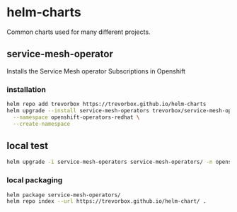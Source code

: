# helm-charts

Common charts used for many different projects.

## service-mesh-operator

Installs the Service Mesh operator Subscriptions in Openshift

### installation

```sh
helm repo add trevorbox https://trevorbox.github.io/helm-charts
helm upgrade --install service-mesh-operators trevorbox/service-mesh-operators \
  --namespace openshift-operators-redhat \
  --create-namespace
```

## local test

```sh
helm upgrade -i service-mesh-operators service-mesh-operators/ -n openshift-operators-redhat --create-namespace
```

### local packaging

```sh
helm package service-mesh-operators/
helm repo index --url https://trevorbox.github.io/helm-chart/ .
```
